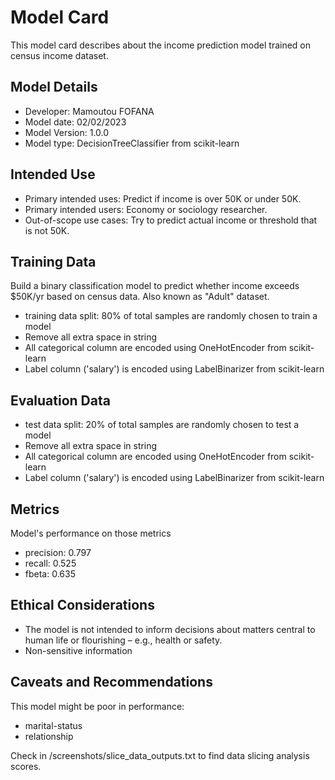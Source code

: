 # Model Card
This model card describes about the income prediction model trained on census income dataset.

## Model Details
* Developer: Mamoutou FOFANA
* Model date: 02/02/2023
* Model Version: 1.0.0
* Model type: DecisionTreeClassifier from scikit-learn

## Intended Use
* Primary intended uses: Predict if income is over 50K or under 50K.
* Primary intended users: Economy or sociology researcher.
* Out-of-scope use cases: Try to predict actual income or threshold that is not 50K.

## Training Data
Build a binary classification model to predict whether income exceeds $50K/yr based on census data. Also known as "Adult" dataset.
* training data split: 80% of total samples are randomly chosen to train a model
* Remove all extra space in string
* All categorical column are encoded using OneHotEncoder from scikit-learn
* Label column ('salary') is encoded using LabelBinarizer from scikit-learn

## Evaluation Data
* test data split: 20% of total samples are randomly chosen to test a model
* Remove all extra space in string
* All categorical column are encoded using OneHotEncoder from scikit-learn
* Label column ('salary') is encoded using LabelBinarizer from scikit-learn

## Metrics
Model's performance on those metrics
  - precision: 0.797
  - recall: 0.525
  - fbeta: 0.635

## Ethical Considerations
* The model is not intended to inform decisions about matters central to human life or flourishing – e.g., health or safety.
* Non-sensitive information

## Caveats and Recommendations
This model might be poor in performance:
* marital-status
* relationship

Check in /screenshots/slice_data_outputs.txt to find data slicing analysis scores.